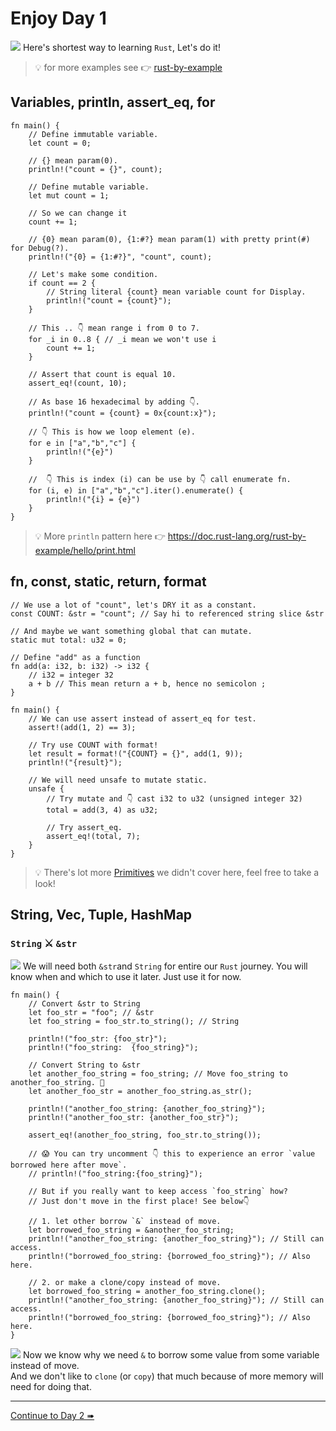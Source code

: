 # Enjoy Day 1

![](/assets/kat.png) Here's shortest way to learning `Rust`, Let's do it!

> 💡 for more examples see 👉 [rust-by-example](https://doc.rust-lang.org/rust-by-example/index.html)

## Variables, println, assert_eq, for

```rust,editable
fn main() {
    // Define immutable variable.
    let count = 0;

    // {} mean param(0).
    println!("count = {}", count);

    // Define mutable variable.
    let mut count = 1;

    // So we can change it
    count += 1;

    // {0} mean param(0), {1:#?} mean param(1) with pretty print(#) for Debug(?).
    println!("{0} = {1:#?}", "count", count);

    // Let's make some condition.
    if count == 2 {
        // String literal {count} mean variable count for Display.
        println!("count = {count}");
    }

    // This .. 👇 mean range i from 0 to 7.
    for _i in 0..8 { // _i mean we won't use i
        count += 1;
    }

    // Assert that count is equal 10.
    assert_eq!(count, 10);

    // As base 16 hexadecimal by adding 👇.
    println!("count = {count} = 0x{count:x}");

    // 👇 This is how we loop element (e).
    for e in ["a","b","c"] {
        println!("{e}")
    }

    //  👇 This is index (i) can be use by 👇 call enumerate fn.
    for (i, e) in ["a","b","c"].iter().enumerate() {
        println!("{i} = {e}")
    }
}
```

> 💡 More `println` pattern here 👉 https://doc.rust-lang.org/rust-by-example/hello/print.html

## fn, const, static, return, format

```rust,editable
// We use a lot of "count", let's DRY it as a constant.
const COUNT: &str = "count"; // Say hi to referenced string slice &str

// And maybe we want something global that can mutate.
static mut total: u32 = 0;

// Define "add" as a function
fn add(a: i32, b: i32) -> i32 {
    // i32 = integer 32
    a + b // This mean return a + b, hence no semicolon ;
}

fn main() {
    // We can use assert instead of assert_eq for test.
    assert!(add(1, 2) == 3);

    // Try use COUNT with format!
    let result = format!("{COUNT} = {}", add(1, 9));
    println!("{result}");

    // We will need unsafe to mutate static.
    unsafe {
        // Try mutate and 👇 cast i32 to u32 (unsigned integer 32)
        total = add(3, 4) as u32;

        // Try assert_eq.
        assert_eq!(total, 7);
    }
}
```

> 💡 There's lot more [Primitives](https://doc.rust-lang.org/rust-by-example/primitives.html) we didn't cover here, feel free to take a look!

## String, Vec, Tuple, HashMap

### `String` ⚔️ `&str`

![](/assets/kat.png) We will need both `&str`and `String` for entire our `Rust` journey.
You will know when and which to use it later. Just use it for now.

```rust,editable
fn main() {
    // Convert &str to String
    let foo_str = "foo"; // &str
    let foo_string = foo_str.to_string(); // String

    println!("foo_str: {foo_str}");
    println!("foo_string:  {foo_string}");

    // Convert String to &str
    let another_foo_string = foo_string; // Move foo_string to another_foo_string. 👋
    let another_foo_str = another_foo_string.as_str();

    println!("another_foo_string: {another_foo_string}");
    println!("another_foo_str: {another_foo_str}");

    assert_eq!(another_foo_string, foo_str.to_string());

    // 😱 You can try uncomment 👇 this to experience an error `value borrowed here after move`.
    // println!("foo_string:{foo_string}");

    // But if you really want to keep access `foo_string` how?
    // Just don't move in the first place! See below👇

    // 1. let other borrow `&` instead of move.
    let borrowed_foo_string = &another_foo_string;
    println!("another_foo_string: {another_foo_string}"); // Still can access.
    println!("borrowed_foo_string: {borrowed_foo_string}"); // Also here.

    // 2. or make a clone/copy instead of move.
    let borrowed_foo_string = another_foo_string.clone();
    println!("another_foo_string: {another_foo_string}"); // Still can access.
    println!("borrowed_foo_string: {borrowed_foo_string}"); // Also here.
}
```

![](/assets/duck.png) Now we know why we need `&` to borrow some value from some variable instead of move.  
And we don't like to `clone` (or `copy`) that much because of more memory will need for doing that.

---

[Continue to Day 2 ➠](./enjoy2.md)
